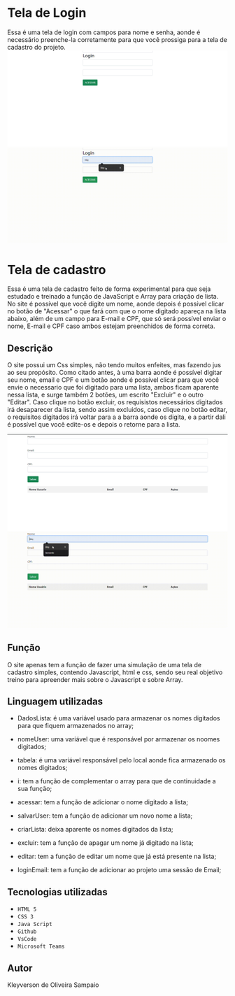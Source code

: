 # Tela de Login
Essa é uma tela de login com campos para nome e senha, aonde é necessário preenche-la corretamente para que você prossiga para a tela de cadastro do projeto.
![foto](img/login.png)
![gif](img/loginn.gif)

# Tela de cadastro
Essa é uma tela de cadastro feito de forma experimental para que seja estudado e treinado a função de JavaScript e Array para criação de lista. No site é possível que você digite um nome, aonde depois é possível clicar no botão de "Acessar" o que fará com que o nome digitado apareça na lista abaixo, além de um campo para E-mail e CPF, que só será possível enviar o nome, E-mail e CPF caso ambos estejam preenchidos de forma correta.

## Descrição 
O site possui um Css simples, não tendo muitos enfeites, mas fazendo jus ao seu propósito. Como citado antes, à uma barra aonde é possível digitar seu nome, email e CPF e um botão aonde é possível clicar para que você envie o necessario que foi digitado para uma lista, ambos ficam aparente nessa lista, e surge também 2 botões, um escrito "Excluir" e o outro "Editar". Caso clique no botão excluir, os requisistos necessários digitados irá desaparecer da lista, sendo assim excluidos, caso clique no botão editar, o requisitos digitados irá voltar para a a barra aonde os digita, e a partir dali é possível que você edite-os e depois o retorne para a lista.


![foto](img/cadas.png)
![gif](img/Cpf.gif)

## Função
O site apenas tem a função de fazer uma simulação de uma tela de cadastro simples, contendo Javascript, html e css, sendo seu real objetivo treino para apreender mais sobre o Javascript e sobre Array.

## Linguagem utilizadas
- DadosLista: é uma variável usado para armazenar os nomes digitados para que fiquem armazenados no array;

- nomeUser: uma variável que é responsável por armazenar os noomes digitados;

- tabela: é uma variável responsável pelo local aonde fica armazenado os nomes digitados;

- i: tem a função de complementar o array para que de continuidade a sua função;

- acessar: tem a função de adicionar o nome digitado a lista;

- salvarUser: tem a função de adicionar um novo nome a lista;

- criarLista: deixa aparente os nomes digitados da lista;

- excluir: tem a função de apagar um nome já digitado na lista;

- editar: tem a função de editar um nome que já está presente na lista;

- loginEmail: tem a função de adicionar ao projeto uma sessão de Email;

## Tecnologias utilizadas 

* ``HTML 5``
* ``CSS 3``
* ``Java Script``
* ``Github``
* ``VsCode``
* ``Microsoft Teams``

## Autor
Kleyverson de Oliveira Sampaio